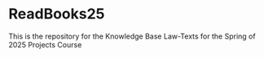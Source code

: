 # ReadBooks25
This is the repository for the Knowledge Base Law-Texts for the Spring of 2025 Projects Course
